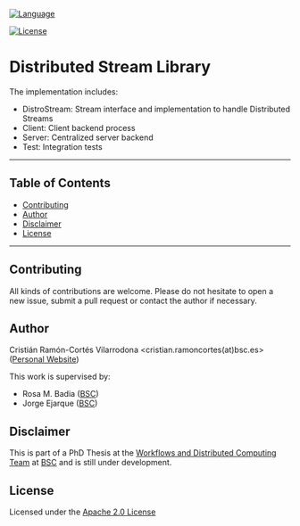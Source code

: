 <!-- Automatic builds status -->
<!-- [![Build Status](https://travis-ci.org/XX)](https://travis-ci.org/XX) -->

<!-- Codacy -->
<!-- [![Codacy grade](XX)](XX) -->

<!-- [![Codacy coverage](XX)](XX) -->

<!-- Codecov -->
<!-- [![codecov](XX)](XX) -->

<!-- Maven central packages version -->
<!-- [![Maven Central](https://maven-badges.herokuapp.com/maven-central/XX)](https://maven-badges.herokuapp.com/maven-central/XX) -->

<!-- Dependencies update status -->
<!-- [![Dependency Status](https://www.versioneye.com/user/projects/59f6fd4c0fb24f1f1f38c653/badge.svg?style=flat-square)](https://www.versioneye.com/user/projects/59f6fd4c0fb24f1f1f38c653) -->

<!-- Java DOC status -->
<!-- [![Javadocs](http://javadoc.io/badge/XX.svg)](http://javadoc.io/doc/XX) -->

<!-- Main Repository language -->
[![Language](https://img.shields.io/badge/language-java-brightgreen.svg)](https://img.shields.io/badge/language-java-brightgreen.svg)

<!-- Repository License -->
[![License](https://img.shields.io/badge/License-Apache%202.0-blue.svg)](http://compss.bsc.es/gitlab/project/distro-stream-lib/blob/master/LICENSE)


# Distributed Stream Library

The implementation includes:
* DistroStream: Stream interface and implementation to handle Distributed Streams
* Client: Client backend process
* Server: Centralized server backend
* Test: Integration tests

---

## Table of Contents

* [Contributing](#contributing)
* [Author](#author)
* [Disclaimer](#disclaimer)
* [License](#license)

---

## Contributing

All kinds of contributions are welcome. Please do not hesitate to open a new issue,
submit a pull request or contact the author if necessary. 
 

## Author

Cristián Ramón-Cortés Vilarrodona <cristian.ramoncortes(at)bsc.es> ([Personal Website][cristian])

This work is supervised by:
- Rosa M. Badia ([BSC][bsc])
- Jorge Ejarque ([BSC][bsc])


## Disclaimer

This is part of a PhD Thesis at the [Workflows and Distributed Computing Team][wdc-bsc] at [BSC][bsc] and is still
under development. 


## License

Licensed under the [Apache 2.0 License][apache-2]


[wdc-bsc]: https://www.bsc.es/discover-bsc/organisation/scientific-structure/workflows-and-distributed-computing
[bsc]: https://www.bsc.es/
[cristian]: https://cristianrcv.netlify.com/

[apache-2]: http://www.apache.org/licenses/LICENSE-2.0
